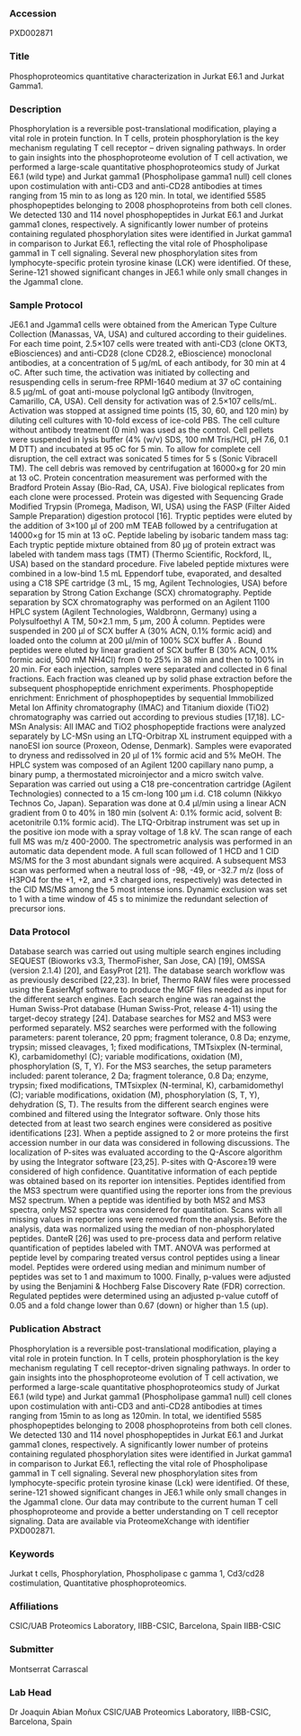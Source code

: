 ### Accession
PXD002871

### Title
Phosphoproteomics quantitative characterization in Jurkat E6.1 and Jurkat Gamma1.

### Description
Phosphorylation is a reversible post-translational modification, playing a vital role in protein function. In T cells, protein phosphorylation is the key mechanism regulating T cell receptor – driven signaling pathways. In order to gain insights into the phosphoproteome evolution of T cell activation, we performed a large-scale quantitative phosphoproteomics study of Jurkat E6.1 (wild type) and Jurkat gamma1 (Phospholipase gamma1 null) cell clones upon costimulation with anti-CD3 and anti-CD28 antibodies at times ranging from 15 min to as long as 120 min. In total, we identified 5585 phosphopeptides belonging to 2008 phosphoproteins from both cell clones. We detected 130 and 114 novel phosphopeptides in Jurkat E6.1 and Jurkat gamma1 clones, respectively. A significantly lower number of proteins containing regulated phosphorylation sites were identified in Jurkat gamma1 in comparison to Jurkat E6.1, reflecting the vital role of Phospholipase gamma1 in T cell signaling. Several new phosphorylation sites from lymphocyte-specific protein tyrosine kinase (LCK) were identified. Of these, Serine-121 showed significant changes in JE6.1 while only small changes in the Jgamma1 clone.

### Sample Protocol
JE6.1 and Jgamma1 cells were obtained from the American Type Culture Collection (Manassas, VA, USA) and cultured according to their guidelines. For each time point, 2.5×107 cells were treated with anti-CD3 (clone OKT3, eBiosciences) and anti-CD28 (clone CD28.2, eBioscience) monoclonal antibodies, at a concentration of 5 μg/mL of each antibody, for 30 min at 4 oC. After such time, the activation was initiated by collecting and resuspending cells in serum-free RPMI-1640 medium at 37 oC containing 8.5 μg/mL of goat anti-mouse polyclonal IgG antibody (Invitrogen, Camarillo, CA, USA). Cell density for activation was of 2.5×107 cells/mL. Activation was stopped at assigned time points (15, 30, 60, and 120 min) by diluting cell cultures with 10-fold excess of ice-cold PBS. The cell culture without antibody treatment (0 min) was used as the control. Cell pellets were suspended in lysis buffer (4% (w/v) SDS, 100 mM Tris/HCl, pH 7.6, 0.1 M DTT) and incubated at 95 oC for 5 min. To allow for complete cell disruption, the cell extract was sonicated 5 times for 5 s (Sonic Vibracell TM). The cell debris was removed by centrifugation at 16000×g for 20 min at 13 oC. Protein concentration measurement was performed with the Bradford Protein Assay (Bio-Rad, CA, USA). Five biological replicates from each clone were processed. Protein was digested with Sequencing Grade Modified Trypsin (Promega, Madison, WI, USA) using the FASP (Filter Aided Sample Preparation) digestion protocol [16]. Tryptic peptides were eluted by the addition of 3×100 µl of 200 mM TEAB followed by a centrifugation at 14000×g for 15 min at 13 oC. Peptide labeling by isobaric tandem mass tag: Each tryptic peptide mixture obtained from 80 µg of protein extract was labeled with tandem mass tags (TMT) (Thermo Scientific, Rockford, IL, USA) based on the standard procedure. Five labeled peptide mixtures were combined in a low-bind 1.5 mL Eppendorf tube, evaporated, and desalted using a C18 SPE cartridge (3 mL, 15 mg, Agilent Technologies, USA) before separation by Strong Cation Exchange (SCX) chromatography. Peptide separation by SCX chromatography was performed on an Agilent 1100 HPLC system (Agilent Technologies, Waldbronn, Germany) using a Polysulfoethyl A TM, 50×2.1 mm, 5 µm, 200 Å column. Peptides were suspended in 200 µl of SCX buffer A (30% ACN, 0.1% formic acid) and loaded onto the column at 200 µl/min of 100% SCX buffer A . Bound peptides were eluted by linear gradient of SCX buffer B (30% ACN, 0.1% formic acid, 500 mM NH4Cl) from 0 to 25% in 38 min and then to 100% in 20 min. For each injection, samples were separated and collected in 6 final fractions. Each fraction was cleaned up by solid phase extraction before the subsequent phosphopeptide enrichment experiments. Phosphopeptide enrichment:  Enrichment of phosphopeptides by sequential Immobilized Metal Ion Affinity chromatography (IMAC) and Titanium dioxide (TiO2) chromatography was carried out according to previous studies [17,18].  LC-MSn Analysis:  All IMAC and TiO2 phosphopeptide fractions were analyzed separately by LC-MSn using an LTQ-Orbitrap XL instrument equipped with a nanoESI ion source (Proxeon, Odense, Denmark). Samples were evaporated to dryness and redissolved in 20 µl of 1% formic acid and 5% MeOH. The HPLC system was composed of an Agilent 1200 capillary nano pump, a binary pump, a thermostated microinjector and a micro switch valve. Separation was carried out using a C18 pre-concentration cartridge (Agilent Technologies) connected to a 15 cm-long 100 μm i.d. C18 column (Nikkyo Technos Co, Japan). Separation was done at 0.4 μl/min using a linear ACN gradient from 0 to 40% in 180 min (solvent A: 0.1% formic acid, solvent B: acetonitrile 0.1% formic acid). The LTQ-Orbitrap instrument was set up in the positive ion mode with a spray voltage of 1.8 kV. The scan range of each full MS was m/z 400-2000. The spectrometric analysis was performed in an automatic data dependent mode. A full scan followed of 1 HCD and 1 CID MS/MS for the 3 most abundant signals were acquired. A subsequent MS3 scan was performed when a neutral loss of -98, -49, or -32.7 m/z (loss of H3PO4 for the +1, +2, and +3 charged ions, respectively) was detected in the CID MS/MS among the 5 most intense ions. Dynamic exclusion was set to 1 with a time window of 45 s to minimize the redundant selection of precursor ions.

### Data Protocol
Database search was carried out using multiple search engines including SEQUEST (Bioworks v3.3, ThermoFisher, San Jose, CA) [19], OMSSA (version 2.1.4) [20], and EasyProt [21]. The database search workflow was as previously described [22,23]. In brief, Thermo RAW files were processed using the EasierMgf software to produce the MGF files needed as input for the different search engines. Each search engine was ran against the Human Swiss-Prot database (Human Swiss-Prot, release 4-11) using the target-decoy strategy [24]. Database searches for MS2 and MS3 were performed separately. MS2 searches were performed with the following parameters: parent tolerance, 20 ppm; fragment tolerance, 0.8 Da; enzyme, trypsin; missed cleavages, 1; fixed modifications, TMTsixplex (N-terminal, K), carbamidomethyl (C); variable modifications, oxidation (M), phosphorylation (S, T, Y). For the MS3 searches, the setup parameters included: parent tolerance, 2 Da; fragment tolerance, 0.8 Da; enzyme, trypsin; fixed modifications, TMTsixplex (N-terminal, K), carbamidomethyl (C); variable modifications, oxidation (M), phosphorylation (S, T, Y), dehydration (S, T). The results from the different search engines were combined and filtered using the Integrator software. Only those hits detected from at least two search engines were considered as positive identifications [23]. When a peptide assigned to 2 or more proteins the first accession number in our data was considered in following discussions. The localization of P-sites was evaluated according to the Q-Ascore algorithm by using the Integrator software [23,25]. P-sites with Q-Ascore≥19 were considered of high confidence.  Quantitative information of each peptide was obtained based on its reporter ion intensities. Peptides identified from the MS3 spectrum were quantified using the reporter ions from the previous MS2 spectrum. When a peptide was identified by both MS2 and MS3 spectra, only MS2 spectra was considered for quantitation. Scans with all missing values in reporter ions were removed from the analysis. Before the analysis, data was normalized using the median of non-phosphorylated peptides. DanteR [26] was used to pre-process data and perform relative quantification of peptides labeled with TMT. ANOVA was performed at peptide level by comparing treated versus control peptides using a linear model. Peptides were ordered using median and minimum number of peptides was set to 1 and maximum to 1000. Finally, p-values were adjusted by using the Benjamini & Hochberg False Discovery Rate (FDR) correction. Regulated peptides were determined using an adjusted p-value cutoff of 0.05 and a fold change lower than 0.67 (down) or higher than 1.5 (up).

### Publication Abstract
Phosphorylation is a reversible post-translational modification, playing a vital role in protein function. In T cells, protein phosphorylation is the key mechanism regulating T cell receptor-driven signaling pathways. In order to gain insights into the phosphoproteome evolution of T cell activation, we performed a large-scale quantitative phosphoproteomics study of Jurkat E6.1 (wild type) and Jurkat gamma1 (Phospholipase gamma1 null) cell clones upon costimulation with anti-CD3 and anti-CD28 antibodies at times ranging from 15min to as long as 120min. In total, we identified 5585 phosphopeptides belonging to 2008 phosphoproteins from both cell clones. We detected 130 and 114 novel phosphopeptides in Jurkat E6.1 and Jurkat gamma1 clones, respectively. A significantly lower number of proteins containing regulated phosphorylation sites were identified in Jurkat gamma1 in comparison to Jurkat E6.1, reflecting the vital role of Phospholipase gamma1 in T cell signaling. Several new phosphorylation sites from lymphocyte-specific protein tyrosine kinase (Lck) were identified. Of these, serine-121 showed significant changes in JE6.1 while only small changes in the Jgamma1 clone. Our data may contribute to the current human T cell phosphoproteome and provide a better understanding on T cell receptor signaling. Data are available via ProteomeXchange with identifier PXD002871.

### Keywords
Jurkat t cells, Phosphorylation, Phospholipase c gamma 1, Cd3/cd28 costimulation, Quantitative phosphoproteomics.

### Affiliations
CSIC/UAB Proteomics Laboratory, IIBB-CSIC, Barcelona, Spain
IIBB-CSIC

### Submitter
Montserrat Carrascal

### Lab Head
Dr Joaquin Abian Moñux
CSIC/UAB Proteomics Laboratory, IIBB-CSIC, Barcelona, Spain


